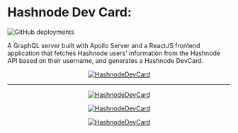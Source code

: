 # Hashnode Dev Card:

![GitHub deployments](https://img.shields.io/github/deployments/gateremark/hashnode_dev_api/production?style=flat&logo=vercel&logoColor=white&label=vercel)

A GraphQL server built with Apollo Server and a ReactJS frontend application that fetches Hashnode users' information from the Hashnode API based on their username, and generates a Hashnode DevCard.

<div align="center">
<a href="https://hashnodedev.vercel.app/">
   
![HashnodeDevCard](https://res.cloudinary.com/dvuazircp/image/upload/v1706642777/Screenshot_from_2024-01-30_16-34-03_gltvis.png)

</a>
</div>

---

<div align="center" display="flex" >
<a href="https://hashnodedev.vercel.app/">
   
![HashnodeDevCard](https://res.cloudinary.com/dvuazircp/image/upload/v1706642880/hashnodedev_ousdmr.png)

</a>

<a href="https://hashnodedev.vercel.app/">
   
![HashnodeDevCard](https://res.cloudinary.com/dvuazircp/image/upload/v1706642867/hashnodedev_1_dvpaud.png)

</a>

<a href="https://hashnodedev.vercel.app/">
   
![HashnodeDevCard](https://res.cloudinary.com/dvuazircp/image/upload/v1706642854/hashnodedev_2_b46ila.png)

</a>
</div>

